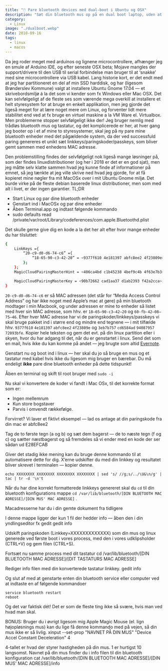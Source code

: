 ```yaml
---
title: "🖱️ Pare bluetooth devices med dual-boot i Ubuntu og OSX"
description: "Sæt din bluetooth mus op på en dual boot laptop, uden at skulle pare hver gang du skifter OS!"
category:
  - Linux
image: "./dualboot.webp"
date: 2018-09-16
tags:
  - linux
  - macos
---
```


Da jeg roder meget med arduinos og lignene microcontrollere, afhænger jeg en smule af Arduino IDE, og efter seneste OSX beta; Mojave mangles der support/drivere til den USB til serial forbindelse man bruger til at ‘snakke’ med sine microcontrollere via USB kabel. Lang historie kort, er det endt med at jeg har partitioneret en del af min SSD harddisk, og har (ligesom Brønderslev Kommune) valgt at installere Ubuntu Gnome 17.04 — et skrivebordsmiljø á la det som vi kender som fx Windows eller Mac OSX. Det kan selvfølgeligt af de fleste ses som værende mega overkill at installere et helt styresystem for at bruge en enkelt applikation, men jeg gjorde det ligeså meget for at lære noget mere om Linux, og forventer lidt mere stabilitet end ved at fx bruge en virtuel maskine a la VM Ware el. Virtualbox. Men problemerne stopper selvfølgeligt ikke der! Jeg bruger nemlig med trådløs bluetooth mus og tastatur, og det komplicerede er her, at hver gang jeg booter op i et af mine to styresystemer, skal jeg på ny pare mine bluetooth enheder med det pågældende system, da der ved successfuld paring genereres et unikt sæt linkkeys/paringskoder/passkeys, som bliver gemt sammen med enhedens MAC adresse.

Den problemstilling findes der selvfølgeligt nok ligeså mange løsninger på, som der findes linuxdistributioner (og her i 2018 er det er en god sjat), men jeg måtte selv klatte sammen hvad jeg kunne finde af informationer på emnet, så jeg tænkte at jeg ville skrive ned hvad jeg gjorde, for at få kopieret mine nøgler fra mit MacOSx over i mit Ubuntu Gnome miljø. Det burde virke på de fleste debian baserede linux distributioner, men som med alt i livet, er der ingen garantier.
TL;DR

- Start Linux og par dine bluetooth enheder
- Genstart ind i MacOSx og par dine enheder
- Åben Terminal.app og indtast følgende kommando
- sudo defaults read /private/var/root/Library/codeferences/com.apple.Bluetoothd.plist

Det skulle gerne give dig en kode a la det her alt efter hvor mange enheder du har tilsluttet:

```sh
{
    LinkKeys ={
        “20-c9-d0-d6-74-c6” ={
            “18-65-90-c3-42-20” = <9377f610 4e181397 abfc8ee2 4f23809e>; 9E80234FE28EFCAB9713184E10F67793“60-fb-42-08-75-46” = <3eb7b757 cd6584ad 94087957 72093bfe>; FE3B097257790894AD8465CD57B7B73E
        };
    };
    MagicCloudPairingMasterHint = <406ca4bd c1b45238 4bef9c4b 4f63e7b3>;

    MagicCloudPairingMasterKey = <90b72662 cad1aa37 d1ab2393 f42a2cca>;
}
```

`20-c9-d0-d6–74-c6` er så MAC adressen (det står for “Media Access Control Address” og har ikke noget med Apple’s mac at gøre) på min bluetooth modtager i min Macbook, og under adressen er mine to enheder så listet med hver sin MAC adresse, som hhv. er `18–65–90-c3–42–20` og `60-fb-42–08–75–46`. Efter hver MAC adresse har vi de paringskoder/linkkeys/passkeys vi skal bruge pakket ind i større end og mindre end tegnene — i mit tilfælde hhv. `9377f610` `4e181397` `abfc8ee2` `4f23809e` og `3eb7b757` `cd6584ad` `94087957` `72093bfe`. Kopier hele teksten og gem det evt. på din linux partition eller i skyen, hvor du har adgang til det, når du er genstartet i linux. Send det som en mail, hvis ikke du kan komme på andet — jeg brugte som altid [Evernote](https://evernote.com).

Genstart nu og boot ind i linux — her skal du jo så bruge en mus og et tastatur med kabel hvis ikke du ligesom mig bruger en bærebar. Du må endeligt **ikke** pare dine bluetooth enheder på dette tidspunkt!

Åben en terminal og skift til root bruger med `sudo -i`

Nu skal vi konvertere de koder vi fandt i Mac OSx, til det korrekte format som er:

- Ingen mellemrum
- Kun store bogstaver
- Parvis i omvendt rækkefølge.

Forvirret? Vi laver et fiktivt eksempel — lad os antage at din paringskode fra din mac er abfc8ee2

Tag de to første tegn (a og b) og sæt dem bagerst — de to næste tegn (f og c) og sætter næstbagerst og så fremdeles så vi ender med en kode der ser sådan ud E28EFCAB

Giver det stadig ikke mening kan du bruge denne kommando til at automatisere dette for dig. X’erne udskifter du med din linkkey og resultatet bliver skrevet i terminalen — kopier denne.

```
echo XXXXXXXX XXXXXXXX XXXXXXXX XXXXXXXX | sed 's/ //g;s/../\U&\n/g' | tac | tr -d '\n't
```

Når du har dine korrekt formatterede linkkeys genereret skal du `cd` til din bluetooth konfigurations mappe
`cd /var/lib/bluetooth/[DIN BLUETOOTH MAC ADRESSE]/[DIN MUS' MAC ADRESSE]` .

Macadresserne har du i din gemte dokument fra tidligere

I denne mappe ligger der kun 1 fil der hedder info — åben den i din yndlingseditor fx gedit
gedit info

Udskift paringskoden (Linkkey=XXXXXXXXXXXXX) som din mus og linux generede ved første boot i vores process, med den i vores udklipsholder (CTRL+V) og gem filen (CTRL+S).

Fortsæt nu samme process med dit tastatur
cd /var/lib/bluetooth/[DIN BLUETOOTH MAC ADRESSE]/[DIT TASTATURS MAC ADRESSE]

Rediger info filen med din konverterede tastatur linkkey.
gedit info

Og slut af med at genstarte enten din bluetooth service eller computer ved at indtaste en af følgende kommandoer

    service bluetooth restart
    reboot

Og det var faktisk dét! Det er som de fleste ting ikke så svære, hvis man ved hvad man skal.

BONUS: Bruger du i øvrigt ligesom mig Apple Magic Mouse (el. lign højopløsnings mus) kan du lige få denne kommando med på vejen, så din mus ikke er så livlig.
xinput --set-prop "NAVNET PÅ DIN MUS" "Device Accel Constant Deceleration" 4

4-tallet er hvad der styrer hastigheden på din mus. 1 er hurtigst 10 langsomst. Navnet på din mus finder du i info filen til din bluetooth konfiguration
cat /var/lib/bluetooth/[DIN BLUETOOTH MAC ADRESSE]/[DIN MUS' MAC ADRESSE]/info
